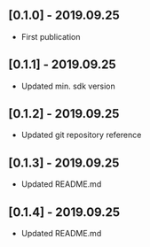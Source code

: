 ## [0.1.0] - 2019.09.25

* First publication

## [0.1.1] - 2019.09.25

* Updated min. sdk version

## [0.1.2] - 2019.09.25

* Updated git repository reference

## [0.1.3] - 2019.09.25

* Updated README.md

## [0.1.4] - 2019.09.25

* Updated README.md
